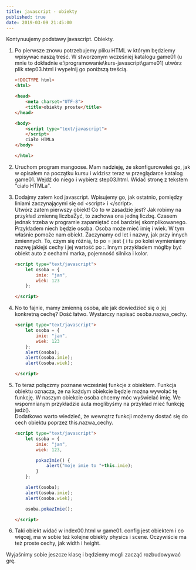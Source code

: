 ```yaml
---
title: javascript - obiekty
published: true
date: 2019-03-09 21:45:00
---
```


Kontynuujemy podstawy javascript. Obiekty.

1. Po pierwsze znowu potrzebujemy pliku HTML w którym będziemy wpisywać naszą treść. W stworzonym wcześniej katalogu game01 (u mnie to dokładnie e:\\programowanie\kurs-javascript\game01) utwórz plik step03.html i wypełnij go poniższą treścią.


	```html
	<!DOCTYPE html>
	<html>

	<head>
		<meta charset="UTF-8">
		<title>obiekty proste</title>
	</head>

	<body>
		<script type="text/javascript">
		</script>
		ciało HTMLa
	</body>

	</html>
	```

1. Uruchom program mangoose. Mam nadzieję, że skonfigurowałeś go, jak w opisałem na początku kursu i widzisz teraz w przeglądarce katalog game01. Wejdź do niego i wybierz step03.html. Widać stronę z tekstem "ciało HTMLa".

1. Dodajmy zatem kod javascript. Wpisujemy go, jak ostatnio, pomiędzy liniami zaczynającymi się od &lt;script&gt; i &lt;/script&gt;.
	<br/>Utwórz zatem pierwszy obiekt! Co to w zasadzie jest? Jak robimy na przykład zmienną liczbaŻyć, to zachowa ona jedną liczbę. Czasem jednak trzeba w programie zapamiętać coś bardziej skomplikowanego. Przykładem niech będzie osoba. Osoba może mieć imię i wiek. W tym właśnie pomoże nam obiekt. Zaczynamy od let i nazwy, jak przy innych zmiennych. To, czym się różnią, to po = jest { i tu po kolei wymieniamy nazwę jakiejś cechy i jej wartość po :. Innym przykładem mógłby być obiekt auto z cechami marka, pojemność silnika i kolor.

	```html
	<script type="text/javascript">
		let osoba = {
			imie: "jan",
			wiek: 123
		};

	</script>
	```

1. No to fajnie, mamy zmienną osoba, ale jak dowiedzieć się o jej konkretną cechę? Dość łatwo. Wystarczy napisać osoba.nazwa_cechy.

	```html
	<script type="text/javascript">
		let osoba = {
			imie: "jan",
			wiek: 123
		};
		alert(osoba);
		alert(osoba.imie);
		alert(osoba.wiek);

	</script>
	```

1. To teraz połączmy poznane wcześniej funkcje z obiektem. Funkcja obiektu oznacza, że na każdym obiekcie będzie można wywołać tę funkcję. W naszym obiekcie osoba chcemy móc wyświelać imię. We wspomnianym przykładzie auta moglibyśmy na przykład mieć funkcję jedź().
<br/> Dodatkowo warto wiedzieć, że wewnątrz funkcji możemy dostać się do cech obiektu poprzez this.nazwa_cechy.

	```html
	<script type="text/javascript">
		let osoba = {
			imie: "jan",
			wiek: 123,

			pokazImie() {
				alert("moje imie to "+this.imie);
			}
		};

		alert(osoba);
		alert(osoba.imie);
		alert(osoba.wiek);

		osoba.pokazImie();

	</script>
	```

1. Taki obiekt widać w index00.html w game01. config jest obiektem i co więcej, ma w sobie też kolejne obiekty physics i scene. Oczywiście ma też proste cechy, jak width i height.

Wyjaśnimy sobie jeszcze klasę i będziemy mogli zacząć rozbudowywać grę.
